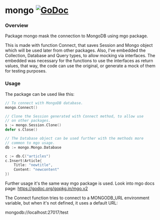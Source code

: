 # mongo [![GoDoc](https://godoc.org/github.com/ddspog/mongo?status.svg)](https://godoc.org/github.com/ddspog/mongo)

### Overview
Package mongo mask the connection to MongoDB using mgo package.

This is made with function Connect, that saves Session and Mongo object
which will be used later from other packages. Also, I've embedded the
Collection, Database and Query types, to allow mocking via interfaces.
The embedded was necessary for the functions to use the interfaces as
return values, that way, the code can use the original, or generate
a mock of them for testing purposes.

### Usage

The package can be used like this:
```go
// To connect with MongoDB database.
mongo.Connect()

// Clone the Session generated with Connect method, to allow use
// on other packages.
s := mongo.Session.Clone()
defer s.Close()

// The Database object can be used further with the methods more
// common to mgo usage.
db := mongo.Mongo.Database

c := db.C("articles")
c.Insert(Article{
	Title: "newtitle",
	Content: "newcontent"
})
```
Further usage it's the same way mgo package is used. Look into mgo
docs page: https://godoc.org/gopkg.in/mgo.v2

The Connect function tries to connect to a MONGODB_URL environment
variable, but when it's not defined, it uses a default URL:

mongodb://localhost:27017/test
